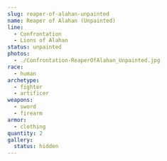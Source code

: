 ```yaml
---
slug: reaper-of-alahan-unpainted
name: Reaper of Alahan (Unpainted)
line:
  - Confrontation
  - Lions of Alahan
status: unpainted
photos:
  - ./Confrontation-ReaperOfAlahan_Unpainted.jpg
race:
  - human
archetype:
  - fighter
  - artificer
weapons:
  - sword
  - firearm
armor:
  - clothing
quantity: 2
gallery:
  status: hidden
---
```


